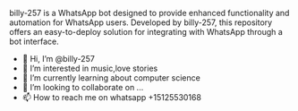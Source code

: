 billy-257 is a WhatsApp bot designed to provide enhanced functionality and automation for WhatsApp users. Developed by billy-257, this repository offers an easy-to-deploy solution for integrating with WhatsApp through a bot interface.
- 👋 Hi, I’m @billy-257
- 👀 I’m interested in music,love stories
- 🌱 I’m currently learning about computer science
- 💞️ I’m looking to collaborate on ...
- 📫 How to reach me on whatsapp +15125530168


<!---
billy-257/billy-257 is a ✨ special ✨ repository because its `README.md` (this file) appears on your GitHub profile.
You can click the Preview link to take a look at your changes.
--->
